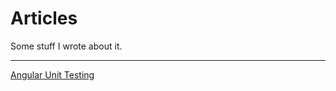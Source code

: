 # Articles

Some stuff I wrote about it.

---

[Angular Unit Testing](angular/testing/angular-unit-testing.md)


